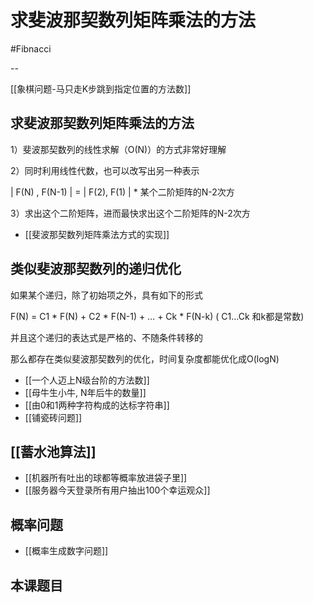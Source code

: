 # 求斐波那契数列矩阵乘法的方法

#Fibnacci

--

[[象棋问题-马只走K步跳到指定位置的方法数]]



## 求斐波那契数列矩阵乘法的方法

1）斐波那契数列的线性求解（O(N)）的方式非常好理解
 
2）同时利用线性代数，也可以改写出另一种表示

 | F(N) , F(N-1) | = | F(2), F(1) |  *  某个二阶矩阵的N-2次方

3）求出这个二阶矩阵，进而最快求出这个二阶矩阵的N-2次方

- [[斐波那契数列矩阵乘法方式的实现]]

## 类似斐波那契数列的递归优化

如果某个递归，除了初始项之外，具有如下的形式

F(N) = C1 * F(N) + C2 * F(N-1) + … + Ck * F(N-k) ( C1…Ck 和k都是常数)

并且这个递归的表达式是严格的、不随条件转移的

那么都存在类似斐波那契数列的优化，时间复杂度都能优化成O(logN)
-  [[一个人迈上N级台阶的方法数]]
-  [[母牛生小牛, N年后牛的数量]]
-  [[由0和1两种字符构成的达标字符串]]
- [[铺瓷砖问题]]


## [[蓄水池算法]]

- [[机器所有吐出的球都等概率放进袋子里]]
- [[服务器今天登录所有用户抽出100个幸运观众]]


## 概率问题
- [[概率生成数字问题]]


## 本课题目



